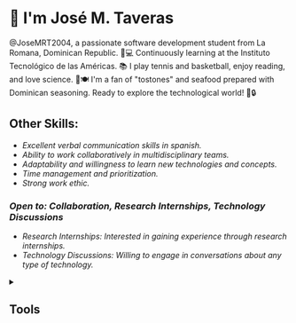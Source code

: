 # 👋 I'm José M. Taveras 
@JoseMRT2004, a passionate software development student from La Romana, Dominican Republic. 🌴💻 Continuously learning at the Instituto Tecnológico de las Américas. 📚 I play tennis and basketball, enjoy reading, and love science. 🍤🍽️ I'm a fan of "tostones" and seafood prepared with Dominican seasoning. Ready to explore the technological world! 🚀🔒

## Other Skills:

- _Excellent verbal communication skills in spanish._
- _Ability to work collaboratively in multidisciplinary teams._
- _Adaptability and willingness to learn new technologies and concepts._
- _Time management and prioritization._
- _Strong work ethic._

### _Open to: Collaboration, Research Internships, Technology Discussions_

- _Research Internships: Interested in gaining experience through research internships._
- _Technology Discussions: Willing to engage in conversations about any type of technology._

<details>
<summary><h2>Tools</h2></summary>
  
 [![My Skills](https://skillicons.dev/icons?i=github,git,linux,bash)](https://skillicons.dev)


